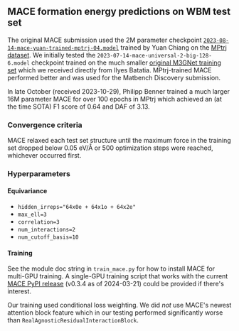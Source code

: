 ## MACE formation energy predictions on WBM test set

The original MACE submission used the 2M parameter checkpoint [`2023-08-14-mace-yuan-trained-mptrj-04.model`](https://figshare.com/ndownloader/files/42374049) trained by Yuan Chiang on the [MPtrj dataset](https://figshare.com/articles/dataset/23713842).
We initially tested the `2023-07-14-mace-universal-2-big-128-6.model` checkpoint trained on the much smaller [original M3GNet training set](https://figshare.com/articles/dataset/MPF_2021_2_8/19470599) which we received directly from Ilyes Batatia. MPtrj-trained MACE performed better and was used for the Matbench Discovery submission.

In late October (received 2023-10-29), Philipp Benner trained a much larger 16M parameter MACE for over 100 epochs in MPtrj which achieved an (at the time SOTA) F1 score of 0.64 and DAF of 3.13.

### Convergence criteria

MACE relaxed each test set structure until the maximum force in the training set dropped below 0.05 eV/Å or 500 optimization steps were reached, whichever occurred first.

### Hyperparameters

#### Equivariance

- `hidden_irreps="64x0e + 64x1o + 64x2e"`
- `max_ell=3`
- `correlation=3`
- `num_interactions=2`
- `num_cutoff_basis=10`

#### Training

See the module doc string in `train_mace.py` for how to install MACE for multi-GPU training.
A single-GPU training script that works with the current [MACE PyPI release](https://pypi.org/project/mace-torch) (v0.3.4 as of 2024-03-21) could be provided if there's interest.

Our training used conditional loss weighting. We did _not_ use MACE's newest attention block feature which in our testing performed significantly worse than `RealAgnosticResidualInteractionBlock`.
